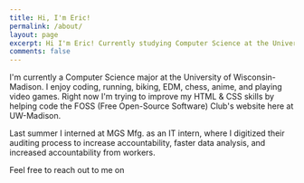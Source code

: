 ```yaml
---
title: Hi, I'm Eric!
permalink: /about/
layout: page
excerpt: Hi I'm Eric! Currently studying Computer Science at the University of Wisconsin-Madison.
comments: false
---
```


I'm currently a Computer Science major at the University of Wisconsin-Madison. I enjoy coding, running, biking, EDM, chess, anime, and playing video games. Right now I'm trying to improve my HTML & CSS skills by helping code the FOSS (Free Open-Source Software) Club's website here at UW-Madison. 

Last summer I interned at MGS Mfg. as an IT intern, where I digitized their auditing process to increase accountability, faster data analysis, and increased accountability from workers.

Feel free to reach out to me on
